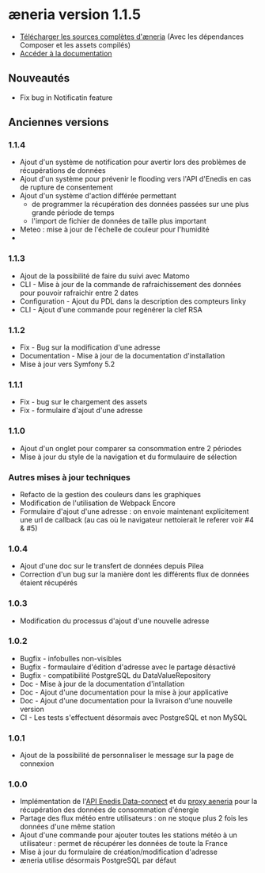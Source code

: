 # æneria version 1.1.5

* [Télécharger les sources complètes d'æneria](http://statics.aeneria.com/) (Avec les dépendances Composer et les assets compilés)
* [Accéder à la documentation](https://docs.aeneria.com/fr/latest/)

## Nouveautés

* Fix bug in Notificatin feature

## Anciennes versions
### 1.1.4

* Ajout d'un système de notification pour avertir lors des problèmes de récupérations de données
* Ajout d'un système pour prévenir le flooding vers l'API d'Enedis en cas de rupture de consentement
* Ajout d'un système d'action différée permettant
  * de programmer la récupération des données passées sur une plus grande période de temps
  * l'import de fichier de données de taille plus important
* Meteo : mise à jour de l'échelle de couleur pour l'humidité
*
### 1.1.3

* Ajout de la possibilité de faire du suivi avec Matomo
* CLI - Mise à jour de la commande de rafraichissement des données pour pouvoir rafraichir entre 2 dates
* Configuration - Ajout du PDL dans la description des compteurs linky
* CLI - Ajout d'une commande pour regénérer la clef RSA

### 1.1.2

* Fix - Bug sur la modification d'une adresse
* Documentation - Mise à jour de la documentation d'installation
* Mise à jour vers Symfony 5.2

### 1.1.1

* Fix - bug sur le chargement des assets
* Fix - formulaire d'ajout d'une adresse

### 1.1.0

* Ajout d'un onglet pour comparer sa consommation entre 2 périodes
* Mise à jour du style de la navigation et du formulauire de sélection

### Autres mises à jour techniques

* Refacto de la gestion des couleurs dans les graphiques
* Modification de l'utilisation de Webpack Encore
* Formulaire d'ajout d'une adresse : on envoie maintenant explicitement une url de callback
  (au cas où le navigateur nettoierait le referer voir #4 & #5)

### 1.0.4

* Ajout d'une doc sur le transfert de données depuis Pilea
* Correction d'un bug sur la manière dont les différents flux de données étaient récupérés

### 1.0.3

* Modification du processus d'ajout d'une nouvelle adresse

### 1.0.2

* Bugfix - infobulles non-visibles
* Bugfix - formaulaire d'édition d'adresse avec le partage désactivé
* Bugfix - compatibilité PostgreSQL du DataValueRepository
* Doc - Mise à jour de la documentation d'intallation
* Doc - Ajout d'une documentation pour la mise à jour applicative
* Doc - Ajout d'une documentation pour la livraison d'une nouvelle version
* CI - Les tests s'effectuent désormais avec PostgreSQL et non MySQL

### 1.0.1

* Ajout de la possibilité de personnaliser le message sur la page de connexion

### 1.0.0

* Implémentation de l'[API Enedis Data-connect](https://datahub-enedis.fr/data-connect/) et du [proxy aeneria](https://gitlab.com/aeneria/aeneria-proxy) pour la récupération des données de consommation d'énergie
* Partage des flux météo entre utilisateurs : on ne stoque plus 2 fois les données d'une même station
* Ajout d'une commande pour ajouter toutes les stations météo à un utilisateur : permet
  de récupérer les données de toute la France
* Mise à jour du formulaire de création/modification d'adresse
* æneria utilise désormais PostgreSQL par défaut
